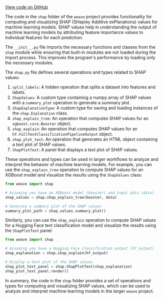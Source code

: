 [View code on GitHub](https://github.com/wandb/weave/.autodoc/docs/json/weave/ecosystem/shap)

The code in the `shap` folder of the `weave` project provides functionality for computing and visualizing SHAP (SHapley Additive exPlanations) values for machine learning models. SHAP values help in understanding the output of machine learning models by attributing feature importance values to individual features for each prediction.

The `__init__.py` file imports the necessary functions and classes from the `shap` module while ensuring that built-in modules are not loaded during the import process. This improves the program's performance by loading only the necessary modules.

The `shap.py` file defines several operations and types related to SHAP values:

1. `split_labels`: A hidden operation that splits a dataset into features and labels.
2. `ShapValues`: A custom type containing a numpy array of SHAP values with a `summary_plot` operation to generate a summary plot.
3. `ShapExplanationType`: A custom type for saving and loading instances of the `shap.Explanation` class.
4. `shap_explain_tree`: An operation that computes SHAP values for an `xgboost.core.Booster` object.
5. `shap_explain`: An operation that computes SHAP values for an `hf.FullTextClassificationPipelineOutput` object.
6. `shap_plot_text`: An operation that generates an HTML object containing a text plot of SHAP values.
7. `ShapPlotText`: A panel that displays a text plot of SHAP values.

These operations and types can be used in larger workflows to analyze and interpret the behavior of machine learning models. For example, you can use the `shap_explain_tree` operation to compute SHAP values for an XGBoost model and visualize the results using the `ShapValues` class:

```python
from weave import shap

# Assuming you have an XGBoost model (booster) and input data (data)
shap_values = shap.shap_explain_tree(booster, data)

# Generate a summary plot of the SHAP values
summary_plot_path = shap_values.summary_plot()
```

Similarly, you can use the `shap_explain` operation to compute SHAP values for a Hugging Face text classification model and visualize the results using the `ShapPlotText` panel:

```python
from weave import shap

# Assuming you have a Hugging Face classification output (hf_output)
shap_explanation = shap.shap_explain(hf_output)

# Display a text plot of the SHAP values
shap_plot_text_panel = shap.ShapPlotText(shap_explanation)
shap_plot_text_panel.render()
```

In summary, the code in the `shap` folder provides a set of operations and types for computing and visualizing SHAP values, which can be used to analyze and interpret machine learning models in the larger `weave` project.
